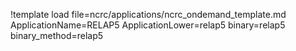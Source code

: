 !template load file=ncrc/applications/ncrc_ondemand_template.md ApplicationName=RELAP5 ApplicationLower=relap5 binary=relap5 binary_method=relap5
